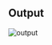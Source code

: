 ## Output

![output](https://user-images.githubusercontent.com/86193685/194296457-a24de363-8258-4aae-a31b-09a80ec0ee6b.jpg)
